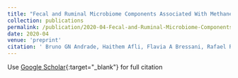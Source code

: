 ```yaml
---
title: "Fecal and Ruminal Microbiome Components Associated With Methane Emission in Beef Cattle."
collection: publications
permalink: /publication/2020-04-Fecal-and-Ruminal-Microbiome-Components-Associated-With-Methane-Emission-in-Beef-Cattle
date: 2020-04
venue: 'preprint'
citation: ' Bruno GN Andrade, Haithem Afli, Flavia A Bressani, Rafael RC Cuadrat, Priscila SN de Oliveira, Gerson B Mourão, Luiz L Coutinho, James M Reecy, James E Koltes, Marcela Maria de Souza, Adhemar Zerlotini Neto, Sérgio Raposo de Medeiros, Alexandre Berndt, Julio CP Palhares, Luciana Regitano, &quot;Fecal and Ruminal Microbiome Components Associated With Methane Emission in Beef Cattle..&quot; preprint, 2020.'
---
```

Use [Google Scholar](https://scholar.google.com/scholar?hl=pt-BR&as_sdt=0%2C5&q=Fecal-and-Ruminal-Microbiome-Components-Associated-With-Methane-Emission-in-Beef-Cattle.&btnG=){:target="_blank"} for full citation 
